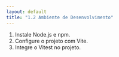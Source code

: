 ```yaml
---
layout: default
title: "1.2 Ambiente de Desenvolvimento"
---
```


1. Instale Node.js e npm.
2. Configure o projeto com Vite.
3. Integre o Vitest no projeto.
